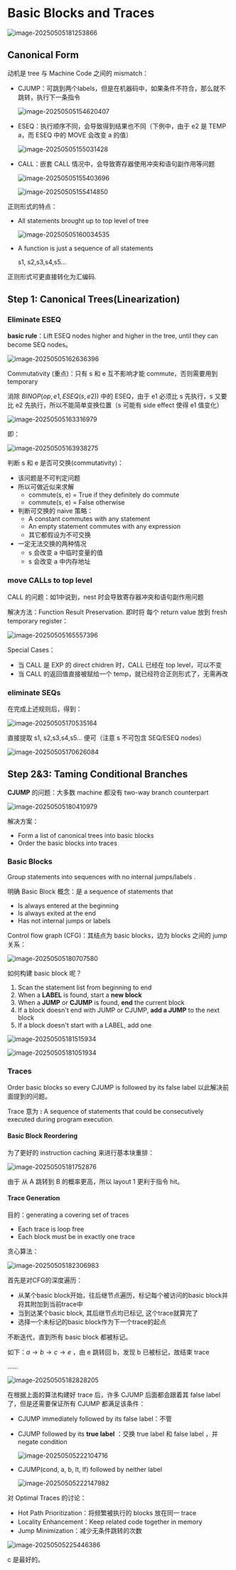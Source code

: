 # Basic Blocks and Traces

![image-20250505181253866](./ch8.assets/image-20250505181253866.png)

## Canonical Form

动机是 tree 与 Machine Code 之间的 mismatch：

- CJUMP：可跳到两个labels，但是在机器码中，如果条件不符合，那么就不跳转，执行下一条指令

  ![image-20250505154620407](./ch8.assets/image-20250505154620407.png)

* ESEQ：执行顺序不同，会导致得到结果也不同（下例中，由于 e2 是 TEMP a，而 ESEQ 中的 MOVE 会改变 a 的值）

  ![image-20250505155031428](./ch8.assets/image-20250505155031428.png)

* CALL：嵌套 CALL 情况中，会导致寄存器使用冲突和语句副作用等问题

  ![image-20250505155403696](./ch8.assets/image-20250505155403696.png)

  ![image-20250505155414850](./ch8.assets/image-20250505155414850.png)

正则形式的特点：

- All statements brought up to top level of tree

  ![image-20250505160034535](./ch8.assets/image-20250505160034535.png)

- A function is just a sequence of all statements

  s1, s2,s3,s4,s5...

正则形式可更直接转化为汇编码.

## Step 1: Canonical Trees(Linearization)

### Eliminate ESEQ

**basic rule**：Lift ESEQ nodes higher and higher in the tree, until they can become SEQ nodes。

![image-20250505162636396](./ch8.assets/image-20250505162636396.png)

Commutativity (重点)：只有 s 和 e 互不影响才能 commute，否则需要用到 temporary

消除 $BINOP(op, e1, ESEQ(s, e2))$ 中的 ESEQ，由于 e1 必须比 s 先执行，s 又要比 e2 先执行，所以不能简单变换位置（s 可能有 side effect 使得 e1 值变化）

![image-20250505163316979](./ch8.assets/image-20250505163316979.png)

即：

![image-20250505163938275](./ch8.assets/image-20250505163938275.png)

判断 s 和 e 是否可交换(commutativity)：

- 该问题是不可判定问题
- 所以可做近似来求解
  - commute(s, e) = True if they definitely do commute
  - commute(s, e) = False otherwise
- 判断可交换的 naive 策略：
  - A constant commutes with any statement
  - An empty statement commutes with any expression
  - 其它都假设为不可交换
- 一定无法交换的两种情况
  - s 会改变 a 中临时变量的值
  - s 会改变 a 中内存地址

### move CALLs to top level

CALL 的问题：如1中说到，nest 时会导致寄存器冲突和语句副作用问题

解决方法：Function Result Preservation. 即时将 每个 return value 放到 fresh temporary register：

![image-20250505165557396](./ch8.assets/image-20250505165557396.png)

Special Cases：

- 当 CALL 是 EXP 的 direct chidren 时，CALL 已经在 top level，可以不变
- 当 CALL 的返回值直接被赋给一个 temp，就已经符合正则形式了，无需再改

### eliminate SEQs

在完成上述规则后，得到：

![image-20250505170535164](./ch8.assets/image-20250505170535164.png)

直接提取 s1, s2,s3,s4,s5... 便可（注意 s 不可包含 SEQ/ESEQ nodes）

![image-20250505170626084](./ch8.assets/image-20250505170626084.png)



## Step 2&3: Taming Conditional Branches

**CJUMP** 的问题：大多数 machine 都没有 two-way branch counterpart

![image-20250505180410979](./ch8.assets/image-20250505180410979.png)

解决方案：

- Form a list of canonical trees into basic blocks
- Order the basic blocks into traces

### Basic Blocks

Group statements into sequences with no internal jumps/labels .

明确 Basic Block 概念：是 a sequence of statements that

- Is always entered at the beginning
- Is always exited at the end
- Has not internal jumps or labels

Control flow graph (CFG)：其结点为 basic blocks，边为 blocks 之间的 jump 关系：

![image-20250505180707580](./ch8.assets/image-20250505180707580.png)

如何构建 basic block 呢？

1. Scan the statement list from beginning to end
2. When a **LABEL** is found, start a **new block**
3. When a **JUMP** or **CJUMP** is found, **end** the current block
4. If a block doesn't end with JUMP or CJUMP, **add a JUMP** to the next block
5. If a block doesn't start with a LABEL, add one

![image-20250505181515934](./ch8.assets/image-20250505181515934.png)

![image-20250505181051934](./ch8.assets/image-20250505181051934.png)



### Traces

Order basic blocks so every CJUMP is followed by its false label 以此解决前面提到的问题。

Trace 意为 **:** A sequence of statements that could be consecutively executed during program execution.

#### Basic Block Reordering

为了更好的 instruction caching 来进行基本块重排：

![image-20250505181752876](./ch8.assets/image-20250505181752876.png)

由于 从 A 跳转到 B 的概率更高，所以 layout 1 更利于指令 hit。



#### Trace Generation

目的：generating a covering set of traces

- Each trace is loop free
- Each block must be in exactly one trace





贪心算法：

![image-20250505182306983](./ch8.assets/image-20250505182306983.png)

首先是对CFG的深度遍历：

- 从某个basic block开始，往后继节点遍历，标记每个被访问的basic block并将其附加到当前trace中
- 当到达某个basic block, 其后继节点均已标记, 这个trace就算完了
- 选择一个未标记的basic block作为下一个trace的起点

不断迭代，直到所有 basic block 都被标记。

如下：$a\rightarrow b\rightarrow c\rightarrow e$ ，由 e 跳转回 b，发现 b 已被标记，故结束 trace

……

![image-20250505182828205](./ch8.assets/image-20250505182828205.png)

在根据上面的算法构建好 trace 后，许多 CJUMP 后面都会跟着其 false label 了，但是还需要保证所有 CJUMP 都满足该条件：

- CJUMP immediately followed by its false label：不管

- CJUMP followed by its **true label** ：交换 true label 和 false label ，并 negate condition

  ![image-20250505222104716](./ch8.assets/image-20250505222104716.png)

- CJUMP(cond, a, b, lt, lf) followed by neither label

  ![image-20250505222147982](./ch8.assets/image-20250505222147982.png)

对 Optimal Traces 的讨论：

- Hot Path Prioritization：将频繁被执行的 blocks 放在同一 trace
- Locality Enhancement：Keep related code together in memory
- Jump Minimization：减少无条件跳转的次数

![image-20250505225446386](./ch8.assets/image-20250505225446386.png)

c 是最好的。